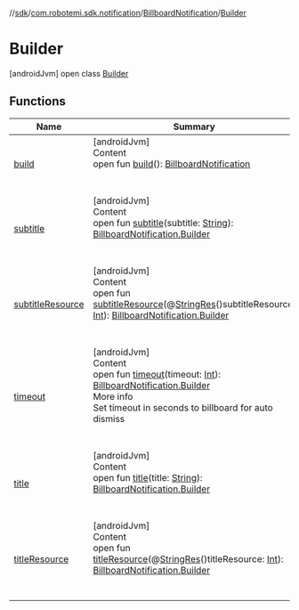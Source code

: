 //[sdk](../../../../index.md)/[com.robotemi.sdk.notification](../../index.md)/[BillboardNotification](../index.md)/[Builder](index.md)



# Builder  
 [androidJvm] open class [Builder](index.md)   


## Functions  
  
|  Name |  Summary | 
|---|---|
| <a name="com.robotemi.sdk.notification/BillboardNotification.Builder/build/#/PointingToDeclaration/"></a>[build](build.md)| <a name="com.robotemi.sdk.notification/BillboardNotification.Builder/build/#/PointingToDeclaration/"></a>[androidJvm]  <br>Content  <br>open fun [build](build.md)(): [BillboardNotification](../index.md)  <br><br><br>|
| <a name="com.robotemi.sdk.notification/BillboardNotification.Builder/subtitle/#java.lang.String/PointingToDeclaration/"></a>[subtitle](subtitle.md)| <a name="com.robotemi.sdk.notification/BillboardNotification.Builder/subtitle/#java.lang.String/PointingToDeclaration/"></a>[androidJvm]  <br>Content  <br>open fun [subtitle](subtitle.md)(subtitle: [String](https://developer.android.com/reference/kotlin/java/lang/String.html)): [BillboardNotification.Builder](index.md)  <br><br><br>|
| <a name="com.robotemi.sdk.notification/BillboardNotification.Builder/subtitleResource/#int/PointingToDeclaration/"></a>[subtitleResource](subtitle-resource.md)| <a name="com.robotemi.sdk.notification/BillboardNotification.Builder/subtitleResource/#int/PointingToDeclaration/"></a>[androidJvm]  <br>Content  <br>open fun [subtitleResource](subtitle-resource.md)(@[StringRes](https://developer.android.com/reference/kotlin/androidx/annotation/StringRes.html)()subtitleResource: [Int](https://kotlinlang.org/api/latest/jvm/stdlib/kotlin/-int/index.html)): [BillboardNotification.Builder](index.md)  <br><br><br>|
| <a name="com.robotemi.sdk.notification/BillboardNotification.Builder/timeout/#int/PointingToDeclaration/"></a>[timeout](timeout.md)| <a name="com.robotemi.sdk.notification/BillboardNotification.Builder/timeout/#int/PointingToDeclaration/"></a>[androidJvm]  <br>Content  <br>open fun [timeout](timeout.md)(timeout: [Int](https://kotlinlang.org/api/latest/jvm/stdlib/kotlin/-int/index.html)): [BillboardNotification.Builder](index.md)  <br>More info  <br>Set timeout in seconds to billboard for auto dismiss  <br><br><br>|
| <a name="com.robotemi.sdk.notification/BillboardNotification.Builder/title/#java.lang.String/PointingToDeclaration/"></a>[title](title.md)| <a name="com.robotemi.sdk.notification/BillboardNotification.Builder/title/#java.lang.String/PointingToDeclaration/"></a>[androidJvm]  <br>Content  <br>open fun [title](title.md)(title: [String](https://developer.android.com/reference/kotlin/java/lang/String.html)): [BillboardNotification.Builder](index.md)  <br><br><br>|
| <a name="com.robotemi.sdk.notification/BillboardNotification.Builder/titleResource/#int/PointingToDeclaration/"></a>[titleResource](title-resource.md)| <a name="com.robotemi.sdk.notification/BillboardNotification.Builder/titleResource/#int/PointingToDeclaration/"></a>[androidJvm]  <br>Content  <br>open fun [titleResource](title-resource.md)(@[StringRes](https://developer.android.com/reference/kotlin/androidx/annotation/StringRes.html)()titleResource: [Int](https://kotlinlang.org/api/latest/jvm/stdlib/kotlin/-int/index.html)): [BillboardNotification.Builder](index.md)  <br><br><br>|

